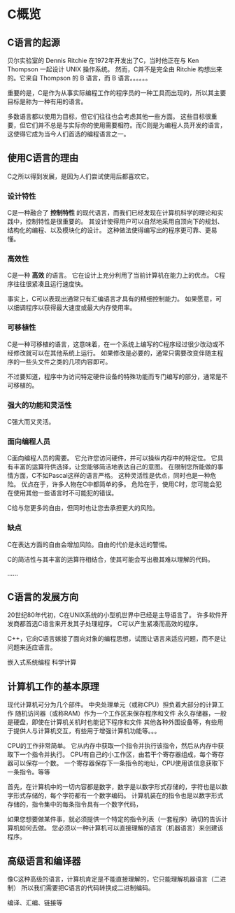 # C概览

## C语言的起源

贝尔实验室的 Dennis Ritchie 在1972年开发出了C，当时他正在与 Ken Thompson 一起设计 UNIX 操作系统。
然而，C并不是完全由 Ritchie 构想出来的。它来自 Thompson 的 B 语言，而 B 语言。。。。。。

重要的是，C是作为从事实际编程工作的程序员的一种工具而出现的，所以其主要目标是称为一种有用的语言。

多数语言都以使用为目标，但它们往往也会考虑其他一些方面。
这些目标很重要，但它们并不总是与实际你的使用需要相符。而C则是为编程人员开发的语言，这使得它成为当今人们首选的编程语言之一。

## 使用C语言的理由

C之所以得到发展，是因为人们尝试使用后都喜欢它。

### 设计特性

C是一种融合了 **控制特性** 的现代语言，而我们已经发现在计算机科学的理论和实践中，控制特性是很重要的。
其设计使得用户可以自然地采用自顶向下的规划、结构化的编程、以及模块化的设计。
这种做法使得编写出的程序更可靠、更易懂。

### 高效性

C是一种 **高效** 的语言。
它在设计上充分利用了当前计算机在能力上的优点。
C程序往往很紧凑且运行速度快。

事实上，C可以表现出通常只有汇编语言才具有的精细控制能力。
如果愿意，可以细调程序以获得最大速度或最大内存使用率。

### 可移植性

C是一种可移植的语言，这意味着，在一个系统上编写的C程序经过很少改动或不经修改就可以在其他系统上运行。
如果修改是必要的，通常只需要改变伴随主程序的一些头文件之类的几项内容即可。

不过要知道，程序中为访问特定硬件设备的特殊功能而专门编写的部分，通常是不可移植的。

### 强大的功能和灵活性

C强大而又灵活。

### 面向编程人员

C面向编程人员的需要。
它允许您访问硬件，并可以操纵内存中的特定位。
它具有丰富的运算符供选择，让您能够简洁地表达自己的意图。
在限制您所能做的事情方面，C不如Pascal这样的语言严格。
这种灵活性是优点，同时也是一种危险。
优点在于，许多人物在C中都简单的多。
危险在于，使用C时，您可能会犯在使用其他一些语言时不可能犯的错误。

C给与您更多的自由，但同时也让您去承担更大的风险。

### 缺点

C在表达方面的自由会增加风险。自由的代价是永远的警惕。

C的简洁性与其丰富的运算符相结合，使其可能会写出极其难以理解的代码。

......

## C语言的发展方向

20世纪80年代初，C在UNIX系统的小型机世界中已经是主导语言了。
许多软件开发商都首选C语言来开发其子处理程序。
C可以产生紧凑而高效的程序。

C++，它向C语言嫁接了面向对象的编程思想，试图让语言来适应问题，而不是让问题来适应语言。

嵌入式系统编程
科学计算

## 计算机工作的基本原理

现代计算机可分为几个部件。
中央处理单元（或称CPU）担负着大部分的计算工作
随机访问器（或称RAM）作为一个工作区来保存程序和文件
永久存储器，一般是硬盘，即使在计算机关机时也能记下程序和文件
其他各种外围设备等，有些用于提供人与计算机交互，有些用于增强计算机功能等。。。

CPU的工作非常简单。
它从内存中获取一个指令并执行该指令，然后从内存中获取下一个指令并执行。
CPU有自己的小工作区，由若干个寄存器组成，每个寄存器可以保存一个数。
一个寄存器保存下一条指令的地址，CPU使用该信息获取下一条指令。等等

首先，在计算机中的一切内容都是数字，数字是以数字形式存储的，字符也是以数字形式存储的，每个字符都有一个数字编码。
计算机装在的指令也是以数字形式存储的，指令集中的每条指令具有一个数字代码，

如果您想要做某件事，就必须提供一个特定的指令列表（一套程序）确切的告诉计算机如何去做。
您必须以一种计算机可以直接理解的语言（机器语言）来创建该程序。

## 高级语言和编译器

像C这种高级的语言，计算机肯定是不能直接理解的，它只能理解机器语言（二进制）
所以我们需要把C语言的代码转换成二进制编码。

编译、汇编、链接等